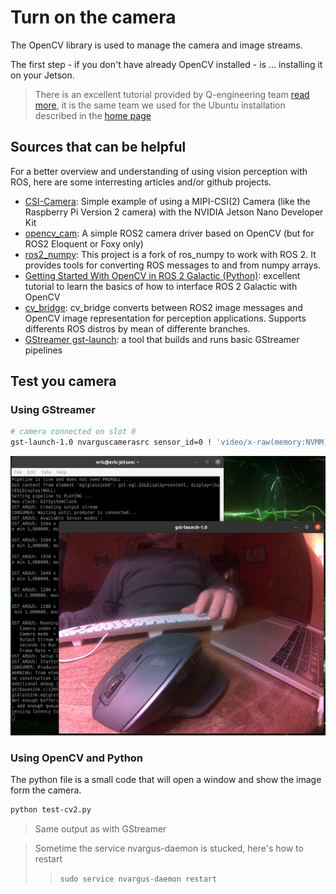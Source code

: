 # Turn on the camera

The OpenCV library is used to manage the camera and image streams.

The first step - if you don't have already OpenCV installed - is ... installing it on your Jetson.

> There is an excellent tutorial provided by Q-engineering team [read more](https://qengineering.eu/install-opencv-4.5-on-jetson-nano.html), it is the same team we used for the Ubuntu installation described in the [home page](../README.MD#installing-ubuntu-2004)

## Sources that can be helpful

For a better overview and understanding of using vision perception with ROS, here are some interresting articles and/or github projects.

* [CSI-Camera](https://github.com/JetsonHacksNano/CSI-Camera): Simple example of using a MIPI-CSI(2) Camera (like the Raspberry Pi Version 2 camera) with the NVIDIA Jetson Nano Developer Kit
* [opencv_cam](https://github.com/clydemcqueen/opencv_cam): A simple ROS2 camera driver based on OpenCV (but for ROS2 Eloquent or Foxy only)
* [ros2_numpy](https://github.com/Box-Robotics/ros2_numpy/): This project is a fork of ros_numpy to work with ROS 2. It provides tools for converting ROS messages to and from numpy arrays.
* [Getting Started With OpenCV in ROS 2 Galactic (Python)](https://automaticaddison.com/getting-started-with-opencv-in-ros-2-galactic-python/): excellent tutorial to learn the basics of how to interface ROS 2 Galactic with OpenCV
* [cv_bridge](https://github.com/ros-perception/vision_opencv/tree/ros2/cv_bridge): cv_bridge converts between ROS2 image messages and OpenCV image representation for perception applications. Supports differents ROS distros by mean of differente branches.
* [GStreamer gst-launch](https://gstreamer.freedesktop.org/documentation/tools/gst-launch.html?gi-language=c): a tool that builds and runs basic GStreamer pipelines

## Test you camera

### Using GStreamer

``` bash
# camera connected on slot 0
gst-launch-1.0 nvarguscamerasrc sensor_id=0 ! 'video/x-raw(memory:NVMM),width=3264, height=2464, framerate=21/1, format=NV12' ! nvvidconv flip-method=0 ! 'video/x-raw, width=816, height=616' ! nvvidconv ! nvegltransform ! nveglglessink -e
```
![Man at work](cam_test.png)

### Using OpenCV and Python

The python file [](../jetbot/jetbot/test-cv2.py) is a small code that will open a window and show the image form the camera.

``` bash
python test-cv2.py
```

> Same output as with GStreamer

> Sometime the service nvargus-daemon is stucked, here's how to restart
>> ``` sudo service nvargus-daemon restart ```



